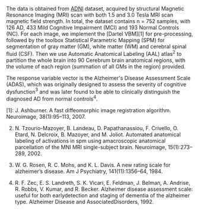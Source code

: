 The data is obtained from [ADNI](http://adni.loni.ucla.edu) dataset, acquired by structural Magnetic Resonance Imaging (MRI) scan with both 1.5 and 3.0 Tesla MRI scan magnetic field strength. In total, the dataset contains n = 752 samples, with 126 AD, 433 Mild Cognitive Impairment (MCI)  and 193 Normal Controls (NC). For each image, we implement the [Dartel VBM][1] for pre-processing, followed by the toolbox Statistical Parametric Mapping (SPM) for segmentation of gray matter (GM), white matter (WM) and cerebral spinal fluid (CSF). Then we use Automatic Anatomical Labeling (AAL) atlas$^2$ to partition the whole brain into  90 Cerebrum brain anatomical regions, with the volume of each region (summation of all GMs in the region) provided. 

The response variable vector is the Alzheimer's Disease Assessment Scale (ADAS), which was originally designed to assess the severity of cognitive dysfunction$^3$ and was later found to be able to clinically distinguish the diagnosed AD from normal controls$^4$.

[1]: J. Ashburner. A fast diffeomorphic image registration algorithm. Neuroimage, 38(1):95–113, 2007.

2. N.  Tzourio-Mazoyer,  B. Landeau,  D. Papathanassiou,  F. Crivello,  O. Etard,  N. Delcroix, B. Mazoyer, and M. Joliot.  Automated anatomical labeling of activations in spm using amacroscopic anatomical parcellation of the MNI MRI single-subject brain. Neuroimage, 15(1):273–289, 2002.

3. W. G. Rosen, R. C. Mohs, and K. L. Davis.  A new rating scale for alzheimer’s disease. Am J Psychiatry, 141(11):1356–64, 1984.

4. R. F. Zec, E. S. Landreth, S. K. Vicari, E. Feldman, J. Belman, A. Andrise,  R. Robbs, V. Kumar, and R. Becker. Alzheimer disease assessment scale: useful for both earlydetection and staging of dementia of the alzheimer type. Alzheimer Disease and AssociatedDisorders, 1992.

